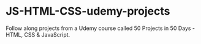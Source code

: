 # JS-HTML-CSS-udemy-projects
Follow along projects from a Udemy course called 50 Projects in 50 Days - HTML, CSS & JavaScript.
